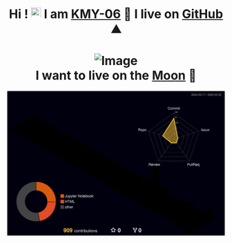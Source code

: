 

<h1 align="center"> <!-- Can change to "left" or "right" -->

  Hi ! <img src="https://media.giphy.com/media/hvRJCLFzcasrR4ia7z/giphy.gif" width="23" height="25"> I am <a href="#">KMY-06</a> 🌱 I live on <a href="https://github.com" title="GitHub"> GitHub</a> ⛰️

</h1> 
 
<h1 align="center"> 
  
  <img src="https://github.com/user-attachments/assets/93c21132-c003-464c-94d2-1bbb4eae1ee3" alt="Image" style="width:540px; height:auto;">
  <br>
  I want to live on the <a href="#">Moon</a> 🧐
  
</h1>


![](./profile-3d-contrib/profile-night-rainbow.svg)

<!-- This is the link for the 3D thing (open in chrome for google translate):    https://h-owo-ld.tistory.com/264   -->

<!-- 
When you click 'run workflow' if it shows E.g 'remote: Permission to kmy-06/kmy-06.git denied to github-actions[bot].' :
1. Go to your repository and open the 'settings' located after 'insights'.
2. Then go to 'Actions' > 'General'.
3. Under Workflow Permissions, check 'Read and write permissions', and save to run again.
-->

<br>

<h1>
  
</h1>

<!--

[![My Skills](https://skillicons.dev/icons?i=apple,md,obsidian,latex,vue,nodejs,aws,cloudflare,php,mysql,flask,vscode,githubactions,github,git,swift,html,css,js,ts,c,cpp,go,fastapi,arduino,raspberrypi,unity,python,matlab,pytorch)](https://skillicons.dev)

<!--
Add this between 'pytorch' and ')' for light mode icons :P ->    &theme=light
-->

